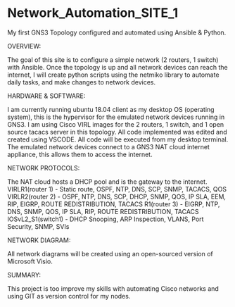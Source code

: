 # Network_Automation_SITE_1
My first GNS3 Topology configured and automated using Ansible &amp; Python.

OVERVIEW:

The goal of this site is to configure a simple network (2 routers, 1 switch) with Ansible. Once the topology is up and all 
network devices can reach the internet, I will create python scripts using the netmiko library to automate daily tasks, and 
make changes to network devices. 

HARDWARE & SOFTWARE:

I am currently running ubuntu 18.04 client as my desktop OS (operating system), this is the hypervisor for the emulated
network devices running in GNS3. I am using Cisco VIRL images for the 2 routers, 1 switch, and 1 open source tacacs server
in this topology. All code implemented was edited and created using VSCODE. All code will be executed from my desktop 
terminal. The emulated network devices connect to a GNS3 NAT cloud internet appliance, this allows them to access the
internet.

NETWORK PROTOCOLS:

The NAT cloud hosts a DHCP pool and is the gateway to the internet.
VIRLR1(router 1) - Static route, OSPF, NTP, DNS, SCP, SNMP, TACACS, QOS
VIRLR2(router 2) - OSPF, NTP, DNS, SCP, DHCP, SNMP, QOS, IP SLA, EEM, RIP, EIGRP, ROUTE REDISTRIBUTION, TACACS
R1(router 3) - EIGRP, NTP, DNS, SNMP, QOS, IP SLA, RIP, ROUTE REDISTRIBUTION, TACACS
IOSvL2_S1(switch1) - DHCP Snooping, ARP Inspection, VLANS, Port Security, SNMP, SVIs

NETWORK DIAGRAM:

All network diagrams will be created using an open-sourced version of Microsoft Visio.

SUMMARY:

This project is too improve my skills with automating Cisco networks and using GIT as version control for my nodes. 
